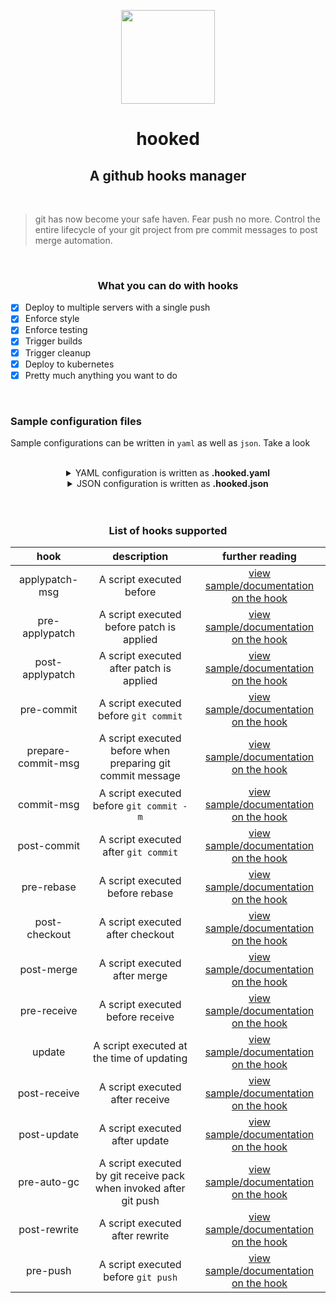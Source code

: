 <p align="center">
    <img src="https://octodex.github.com/images/daftpunktocat-guy.gif" width=150px>
</p>
<h1 align="center">hooked</h1>
<h2 align="center">A github hooks manager</h2>

<br>

> git has now become your safe haven. Fear push no more. Control the entire lifecycle of your git project from pre commit messages to post merge automation.

<br>

<h3 align="center">What you can do with hooks</h3>

- [X] Deploy to multiple servers with a single push
- [X] Enforce style  
- [x] Enforce testing
- [X] Trigger builds
- [X] Trigger cleanup
- [X] Deploy to kubernetes 
- [X] Pretty much anything you want to do

<br>

### Sample configuration files
Sample configurations can be written in `yaml` as well as `json`. Take a look

<br>

<details>
<summary align="center">YAML configuration is written as <b>.hooked.yaml</b> </summary>

```yaml
version: 1.0
hooks:
  pre-commit:
    env_file: .env
    commands:
      - "cat .hooked.log >> pre-commit hook'"
      - "cat .hooked.log >> 'hooked!'"
  post-commit:
    environment:
      - HOST: localhost
    commands:
      - "cat .hooked.log >> post-commit hook'"
      - "cat .hooked.log >> 'hooked!'"

```

</details>


<details>
<summary align="center">JSON configuration is written as <b>.hooked.json</b> </summary>

```json
{
	"version": 1,
	"hooks": {
		"pre-commit": {
			"env_file": ".env",
			"commands": [
				"cat .hooked.log >> pre-commit hook'",
				"cat .hooked.log >> 'hooked!'"
			]
		},
		"post-commit": {
			"environment": [
				{
					"HOST": "localhost"
				}
			],
			"commands": [
				"cat .hooked.log >> post-commit hook'",
				"cat .hooked.log >> 'hooked!'"
			]
		}
	}
}
```
</details>

<br>
<br>

<h3 align="center">List of hooks supported</h3>

<div align = "center">

| hook | description    |      further reading |    
|:----:|:----------------------------------------:|:------:|
| applypatch-msg        | A script executed before | [view sample/documentation on the hook](https://github.com/git/git/blob/master/templates/hooks--applypatch-msg.sample) |
| pre-applypatch        | A script executed before patch is applied | [view sample/documentation on the hook](https://github.com/git/git/blob/master/Documentation/githooks.txt#L74) |
| post-applypatch       | A script executed after patch is applied | [view sample/documentation on the hook](https://github.com/git/git/blob/master/Documentation/githooks.txt#L74) |
| pre-commit            | A script executed before `git commit`| [view sample/documentation on the hook](https://github.com/git/git/blob/master/templates/hooks--pre-commit.sample) | 
| prepare-commit-msg    | A script executed before when preparing git commit message | [view sample/documentation on the hook](https://github.com/git/git/blob/master/templates/hooks--prepare-commit-msg.sample) |
| commit-msg            | A script executed before `git commit -m` | [view sample/documentation on the hook](https://github.com/git/git/blob/master/templates/hooks--commit-msg.sample) |
| post-commit           | A script executed after `git commit`   | [view sample/documentation on the hook](https://github.com/git/git/blob/master/Documentation/githooks.txt#L142) |
| pre-rebase            | A script executed before rebase        | [view sample/documentation on the hook](https://github.com/git/git/blob/master/templates/hooks--pre-rebase.sample) |
| post-checkout         | A script executed after checkout       | [view sample/documentation on the hook](https://github.com/git/git/blob/master/Documentation/githooks.txt#L160) |
| post-merge            | A script executed after merge          | [view sample/documentation on the hook](https://github.com/git/git/blob/master/Documentation/githooks.txt#L178) |
| pre-receive           | A script executed before receive       | [view sample/documentation on the hook](https://github.com/git/git/blob/master/Documentation/githooks.txt#L221) |
| update                | A script executed at the time of updating | [view sample/documentation on the hook](https://github.com/git/git/blob/master/templates/hooks--update.sample) |
| post-receive          | A script executed after receive         | [view sample/documentation on the hook](https://github.com/git/git/blob/master/Documentation/githooks.txt#L295) |
| post-update           | A script executed after update          | [view sample/documentation on the hook](https://github.com/git/git/blob/master/templates/hooks--post-update.sample) |
| pre-auto-gc           | A script executed by git receive pack when invoked after git push | [view sample/documentation on the hook](https://github.com/git/git/blob/master/Documentation/githooks.txt#L387) |
| post-rewrite          | A script executed after rewrite         | [view sample/documentation on the hook](https://github.com/git/git/blob/master/Documentation/githooks.txt#L394) |
| pre-push              | A script executed before `git push`     | [view sample/documentation on the hook](https://github.com/git/git/blob/master/Documentation/githooks.txt#L192) |

</div>
